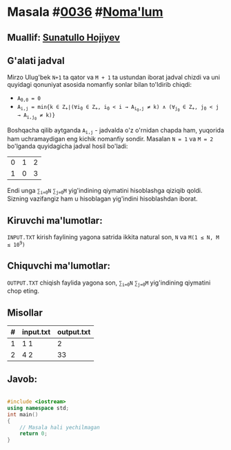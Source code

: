 <h1>Masala #<a href="https://robocontest.uz/tasks/0036">0036</a> #<a href="https://robocontest.uz/tasks?category=1">Noma'lum</a></h1>
<h2> Muallif: <a href="https://robocontest.uz/profile/sunnat">Sunatullo Hojiyev</a></h2>
<h2>G'alati jadval</h2>
<p>
    Mirzo Ulug'bek <code>N+1</code> ta qator va <code>M + 1</code> ta ustundan iborat jadval chizdi va uni quyidagi qonuniyat asosida nomanfiy sonlar bilan to'ldirib chiqdi:
<ul>
    <li>
        <code>A<sub>0,0</sub> = 0</code>
    </li>
    <li>
        <code>A<sub>i,j</sub> = min{k ∈ Z<sub>+</sub>∣(∀i<sub>0</sub> ∈ Z<sub>+</sub>, i<sub>0</sub> &lt; i → A<sub>i<sub>0</sub>,j</sub> &ne; k) ∧ (∀<sub>j<sub>0</sub></sub> ∈ Z<sub>+</sub>, j<sub>0</sub> &lt; j → A<sub>i,j<sub>0</sub></sub> &ne; k)}</code>
    </li>
</ul>
    Boshqacha qilib aytganda <code>A<sub>i,j</sub></code>  - jadvalda o'z o'rnidan chapda ham, yuqorida ham uchramaydigan eng kichik nomanfiy sondir.
    Masalan <code>N = 1</code> va <code>M = 2</code> bo'lganda quyidagicha jadval hosil bo'ladi:
    <table>
        <tr>
            <td>0</td>
            <td>1</td>
            <td>2</td>
        </tr>
        <tr>
            <td>1</td>
            <td>0</td>
            <td>3</td>
        </tr>
    </table>
    Endi unga <code>∑<sub>i=0</sub>N</code> <code>∑<sub>j=0</sub>M</code> yig'indining qiymatini hisoblashga qiziqib qoldi.<br>
    Sizning vazifangiz ham u hisoblagan yig'indini hisoblashdan iborat.<br>
</p>
<h2>Kiruvchi ma'lumotlar:</h2>
<p><code>INPUT.TXT</code> kirish faylining yagona satrida ikkita natural son, <code>N</code> va <code>M(1 ≤ N, M ≤ 10<sup>9</sup>)</code></p>
<h2>Chiquvchi ma'lumotlar:</h2>
<p><code>OUTPUT.TXT</code> chiqish faylida yagona son, <code>&sum;<sub>i=0</sub>N</code> <code>&sum;<sub>j=0</sub>M</code> yig'indining qiymatini chop eting.</p>
<h2>Misollar</h2>
<table>
    <thead>
        <tr>
            <th>#</th>
            <th>input.txt</th>
            <th>output.txt</th>
        </tr>
    </thead>
    <tbody>
        <tr>
            <td>1</td>
            <td>1 1</td>
            <td>2</td>
        </tr>
        <tr>
            <td>2</td>
            <td>4 2</td>
            <td>33</td>
        </tr>
    </tbody>
</table>    
<h2>Javob:</h2>

######
```cpp
#include <iostream>
using namespace std;
int main()
{
    // Masala hali yechilmagan
    return 0;
}
```
